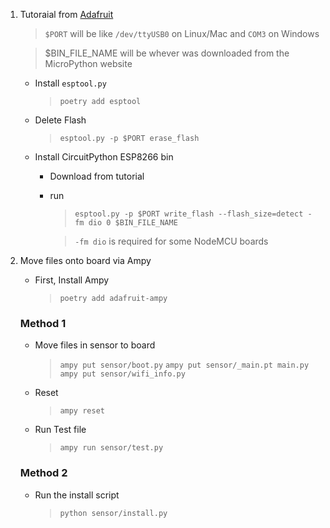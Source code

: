   1. Tutoraial from [Adafruit](https://learn.adafruit.com/welcome-to-circuitpython/circuitpython-for-esp8266)
      > `$PORT` will be like `/dev/ttyUSB0` on Linux/Mac and `COM3` on Windows

      > $BIN_FILE_NAME will be whever was downloaded from the MicroPython website
      * Install `esptool.py`
        >  `poetry add esptool`
      * Delete Flash
        > `esptool.py -p $PORT erase_flash`
      * Install CircuitPython ESP8266 bin
        * Download from tutorial
        * run 
          >`esptool.py -p $PORT write_flash --flash_size=detect -fm dio 0 $BIN_FILE_NAME`

          > `-fm dio` is required for some NodeMCU boards

2. Move files onto board via Ampy
   * First, Install Ampy 
     >  `poetry add adafruit-ampy`

    ### Method 1

    * Move files in sensor to board
      > `ampy put sensor/boot.py`
      > `ampy put sensor/_main.pt main.py`
      > `ampy put sensor/wifi_info.py`

    * Reset
      > `ampy reset`

    * Run Test file
      > `ampy run sensor/test.py`

    ### Method 2
    * Run the install script
      > `python sensor/install.py`

  